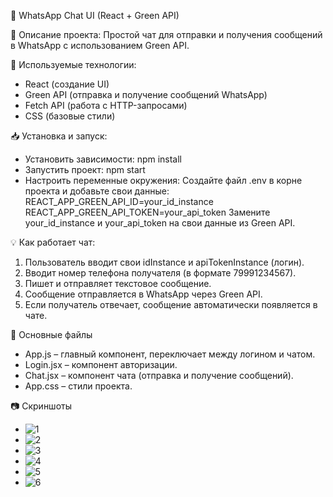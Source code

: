 📌 WhatsApp Chat UI (React + Green API)

🚀 Описание проекта:
 Простой чат для отправки и получения сообщений в WhatsApp с использованием Green API.

 🔧 Используемые технологии:
 - React (создание UI)
 - Green API (отправка и получение сообщений WhatsApp)
 - Fetch API (работа с HTTP-запросами)
 - CSS (базовые стили)

📥 Установка и запуск:
- Установить зависимости: npm install
- Запустить проект: npm start
- Настроить переменные окружения:
  Создайте файл .env в корне проекта и добавьте свои данные:
  REACT_APP_GREEN_API_ID=your_id_instance
  REACT_APP_GREEN_API_TOKEN=your_api_token
  Замените your_id_instance и your_api_token на свои данные из Green API.

💡 Как работает чат:
1. Пользователь вводит свои idInstance и apiTokenInstance (логин).
2. Вводит номер телефона получателя (в формате 79991234567).
3. Пишет и отправляет текстовое сообщение.
4. Сообщение отправляется в WhatsApp через Green API.
5. Если получатель отвечает, сообщение автоматически появляется в чате.

🎯 Основные файлы
 - App.js – главный компонент, переключает между логином и чатом.
 - Login.jsx – компонент авторизации.
 - Chat.jsx – компонент чата (отправка и получение сообщений).
 - App.css – стили проекта.

📷 Скриншоты
- ![1](https://github.com/user-attachments/assets/55e34f54-3d59-424a-8aa0-2236d1a8f177)
- ![2](https://github.com/user-attachments/assets/f2357dbc-f289-46b8-bd59-937b78bd12b0)
- ![3](https://github.com/user-attachments/assets/b0544da1-d247-4bb2-9127-f5273d755410)
- ![4](https://github.com/user-attachments/assets/5e1f92d8-3162-4a60-8e17-02636c801d97)
- ![5](https://github.com/user-attachments/assets/798654f2-18a5-4c4f-8cd8-4983360611a5)
- ![6](https://github.com/user-attachments/assets/b8acbb3a-4435-476f-abac-ea9ce3602965)
